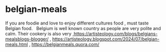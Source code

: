 # belgian-meals
If you are foodie and love to enjoy different cultures food , must taste Belgian food.    Belgium is well known country as people are very polite and calm. Their cookery is also very ,https://artisteology.com/blogs/belgians-mealsblogs-blogger/ , https://artisteology.blogspot.com/2024/07/belgian-meals.html , https://belgianmeals.quora.com/

